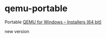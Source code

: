 qemu-portable
=============
Portable [QEMU for Windows – Installers (64 bit)](https://qemu.weilnetz.de/w64/)

new version
